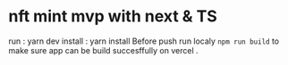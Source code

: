 # nft mint mvp with next & TS
run : yarn dev
install : yarn install
Before push run localy `npm run build` to make sure app can be build succesffully on vercel .


